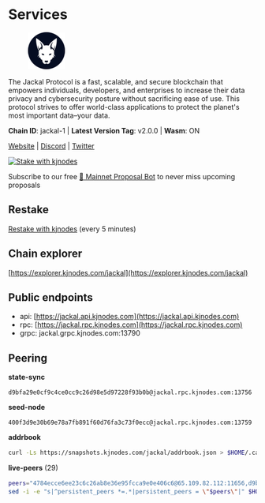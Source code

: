 # Services

<figure><img src="https://raw.githubusercontent.com/kj89/cosmos-images/main/logos/jackal.png" alt=""><figcaption></figcaption></figure>

The Jackal Protocol is a fast, scalable, and secure blockchain that empowers  individuals, developers, and enterprises to increase their data privacy and  cybersecurity posture without sacrificing ease of use. This protocol strives  to offer world-class applications to protect the planet's most important data–your data.

**Chain ID**: jackal-1 | **Latest Version Tag**: v2.0.0 | **Wasm**: ON

[Website](https://jackalprotocol.com) | [Discord](https://discord.com/invite/5GKym3p6rj) | [Twitter](https://twitter.com/Jackal_Protocol)

[![Stake with kjnodes](https://i.ibb.co/cr44Q8j/button-stake-with-kjnodes.png)](https://restake.app/jackal/jklvaloper1tr3wm3mdkz0tda6t7vavqnn7fe2g4un0f67xmt)

Subscribe to our free [🤖 Mainnet Proposal Bot](https://t.me/kjnodes_proposal_bot) to never miss upcoming proposals

## Restake

[Restake with kjnodes](https://restake.app/jackal/jklvaloper1tr3wm3mdkz0tda6t7vavqnn7fe2g4un0f67xmt) (every 5 minutes)
## Chain explorer
[https://explorer.kjnodes.com/jackal](https://explorer.kjnodes.com/jackal)

## Public endpoints

* api: [https://jackal.api.kjnodes.com](https://jackal.api.kjnodes.com)
* rpc: [https://jackal.rpc.kjnodes.com](https://jackal.rpc.kjnodes.com)
* grpc: jackal.grpc.kjnodes.com:13790

## Peering

**state-sync**

```text
d9bfa29e0cf9c4ce0cc9c26d98e5d97228f93b0b@jackal.rpc.kjnodes.com:13756
```

**seed-node**

```text
400f3d9e30b69e78a7fb891f60d76fa3c73f0ecc@jackal.rpc.kjnodes.com:13759
```

**addrbook**
```bash
curl -Ls https://snapshots.kjnodes.com/jackal/addrbook.json > $HOME/.canine/config/addrbook.json
```

**live-peers** (29)
```bash
peers="4784ecce6ee23c6c26ab8e36e95fcca9e0e406c6@65.109.82.112:11656,d9bfa29e0cf9c4ce0cc9c26d98e5d97228f93b0b@65.109.88.38:37656,ebc272824924ea1a27ea3183dd0b9ba713494f83@95.214.55.198:26906,94b63fddfc78230f51aeb7ac34b9fb86bd042a77@46.4.53.94:30561,a877c11ecef83401dcc96c4499874ebc3f13367b@116.202.36.240:10756,173c43436e2287f3660c344a5fd2386da4a61968@65.109.92.241:11126,1131d689cd073de9ec15c56091f05051bd3eec08@198.244.178.213:26656,c5c4cd558037c3bf136197d5e1b9691a15843914@62.171.158.177:26656,dbbd1e102b9d0cde827cd272205fa3a2886a6b2c@5.9.147.22:21656,7751d16cfa48da0a5bea6f40e9bcc386b4c76c50@51.89.7.184:26638,ef8c470a03f3753df53dad15a435f99d6869f6a7@51.81.107.95:10856,713d202326eedaed41d467b26051aba62727febd@5.9.69.241:26656,51cbeb39315ef7366b77953ebf6ad905443e6e30@65.109.93.44:17556,399068f8371dce4ae5d7cd7da2c965e765e68f4b@65.108.238.102:17556,26b6255375a592c3b0664bd474a6975f468c3785@88.99.164.158:11126,6ea2783ba59a3e54ec963fac41709ddd76218650@192.99.4.20:29656,7574e0ab179fc6cc47ac89284f4641790218540e@18.163.165.245:26626,976d837d399c0914cca7ba81fcd554b1f3d7a7bd@184.145.128.32:26656,e98ed884751f26b98bc32d4469efd53b3507129f@15.235.114.194:10756,7c85c0aa43e8027b424cb356554a4ccc801a968d@198.244.212.27:26656,f3b96273f3b1a7d2594851badd4302f16db81cfa@23.29.55.92:26656,1f11577400a5caadedc01261e0f4902983445fb1@176.9.98.24:26656,8be44995ab4eeafcde6e0a9e196c40d483ef6d2a@51.81.155.97:10556,57d82676ab660e8e4471664d7fee18e3e2e3dd19@89.58.38.59:26656,72212fbd5da053a8bbab5d2a7fdffb450b520316@85.237.193.116:26656,60744f63d302703c3b242cae43b3ffc1add20c0a@188.165.200.129:37656,38a629e7f9535f2f2148f15faf1c2a962db3cfad@65.109.61.47:17656,a2afb42b65da7013eca54778ce01dfb877c2a82a@154.12.227.132:37656,ff94a29e02de8369faf37c76d3c97684bbd51bd6@185.16.38.165:17556"
sed -i -e "s|^persistent_peers *=.*|persistent_peers = \"$peers\"|" $HOME/.canine/config/config.toml
```
